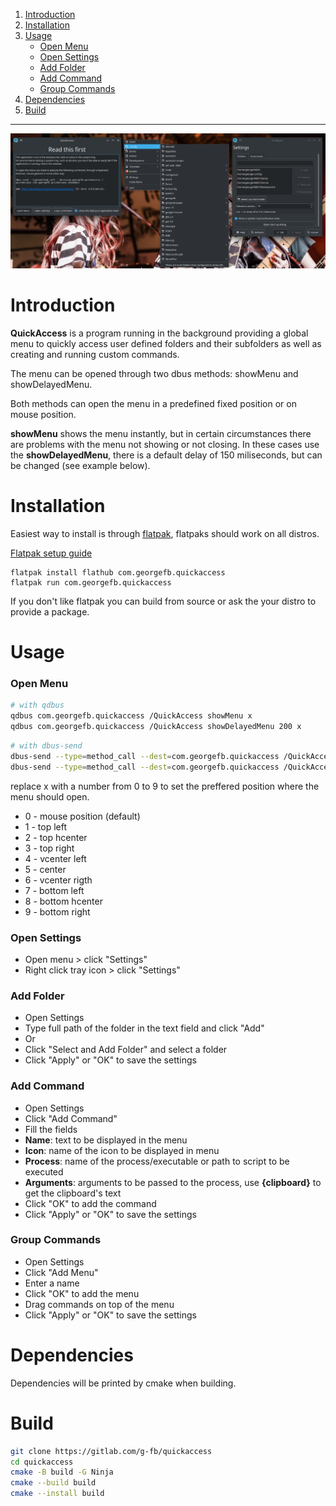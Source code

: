 1. [Introduction](#introduction)
2. [Installation](#installation)
3. [Usage](#usage)
    * [Open Menu](#open-menu)
    * [Open Settings](#open-settings)
    * [Add Folder](#add-folder)
    * [Add Command](#add-command)
    * [Group Commands](#group-commands)
4. [Dependencies](#dependencies)
5. [Build](#build)

----

[![Showcase](data/images/quickaccess.png)](data/images/quickaccess.png)


# Introduction
**QuickAccess** is a program running in the background providing a global menu to quickly access user defined folders and their subfolders as well as creating and running custom commands.

The menu can be opened through two dbus methods: showMenu and showDelayedMenu.

Both methods can open the menu in a predefined fixed position or on mouse position. 

**showMenu** shows the menu instantly, but in certain circumstances there are problems with the menu not showing or not closing. In these cases use the **showDelayedMenu**, there is a default delay of 150 miliseconds, but can be changed (see example below).

# Installation
Easiest way to install is through [flatpak](https://flathub.org/apps/details/com.georgefb.quickaccess), flatpaks should work on all distros.

[Flatpak setup guide](https://flatpak.org/setup/)
```
flatpak install flathub com.georgefb.quickaccess
flatpak run com.georgefb.quickaccess
```

If you don't like flatpak you can build from source or ask the your distro to provide a package.

# Usage

### Open Menu
```bash
# with qdbus
qdbus com.georgefb.quickaccess /QuickAccess showMenu x
qdbus com.georgefb.quickaccess /QuickAccess showDelayedMenu 200 x
```

```bash
# with dbus-send
dbus-send --type=method_call --dest=com.georgefb.quickaccess /QuickAccess com.georgefb.QuickAccess.showMenu int32:x
dbus-send --type=method_call --dest=com.georgefb.quickaccess /QuickAccess com.georgefb.QuickAccess.showDelayedMenu int32:200 int32:x
```

replace x with a number from 0 to 9 to set the preffered position where the menu should open.

- 0 - mouse position (default)
- 1 - top left
- 2 - top hcenter
- 3 - top right
- 4 - vcenter left
- 5 - center
- 6 - vcenter rigth
- 7 - bottom left
- 8 - bottom hcenter
- 9 - bottom right

### Open Settings
- Open menu > click "Settings"
- Right click tray icon > click "Settings"

### Add Folder
- Open Settings
- Type full path of the folder in the text field and click "Add"
- Or
- Click "Select and Add Folder" and select a folder
- Click "Apply" or "OK" to save the settings

### Add Command
- Open Settings
- Click "Add Command"
- Fill the fields
- **Name**: text to be displayed in the menu
- **Icon**: name of the icon to be displayed in menu
- **Process**: name of the process/executable or path to script to be executed
- **Arguments**: arguments to be passed to the process, use **{clipboard}** to get the clipboard's text
- Click "OK" to add the command
- Click "Apply" or "OK" to save the settings

### Group Commands
- Open Settings
- Click "Add Menu"
- Enter a name
- Click "OK" to add the menu
- Drag commands on top of the menu
- Click "Apply" or "OK" to save the settings

# Dependencies

Dependencies will be printed by cmake when building.

# Build
```bash
git clone https://gitlab.com/g-fb/quickaccess
cd quickaccess
cmake -B build -G Ninja
cmake --build build
cmake --install build
```
